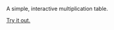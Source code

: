 A simple, interactive multiplication table.

[Try it out.](http://justinethier.github.com/multiplication-table/)
